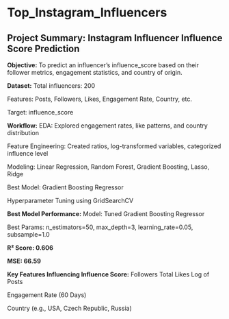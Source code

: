# Top_Instagram_Influencers
## Project Summary: Instagram Influencer Influence Score Prediction
**Objective:** To predict an influencer’s influence_score based on their follower metrics, engagement statistics, and country of origin.

**Dataset:**
Total influencers: 200

Features: Posts, Followers, Likes, Engagement Rate, Country, etc.

Target: influence_score

**Workflow:**
EDA: Explored engagement rates, like patterns, and country distribution

Feature Engineering: Created ratios, log-transformed variables, categorized influence level

Modeling: Linear Regression, Random Forest, Gradient Boosting, Lasso, Ridge

Best Model: Gradient Boosting Regressor

Hyperparameter Tuning using GridSearchCV

**Best Model Performance:**
Model: Tuned Gradient Boosting Regressor

Best Params: n_estimators=50, max_depth=3, learning_rate=0.05, subsample=1.0

**R² Score: 0.606**

**MSE: 66.59**

**Key Features Influencing Influence Score:**
Followers
Total Likes
Log of Posts

Engagement Rate (60 Days)

Country (e.g., USA, Czech Republic, Russia)
